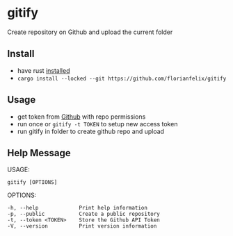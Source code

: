 # gitify
Create repository on Github and upload the current folder
## Install
- have rust <a href="https://www.rust-lang.org/tools/install">installed</a>
- `cargo install --locked --git https://github.com/florianfelix/gitify`

## Usage
- get token from <a href="https://github.com/settings/tokens">Github</a> with repo permissions
- run once or `gitify -t TOKEN` to setup new access token
- run gitify in folder to create github repo and upload

## Help Message
USAGE:

    gitify [OPTIONS]

OPTIONS:

    -h, --help             Print help information
    -p, --public           Create a public repository
    -t, --token <TOKEN>    Store the Github API Token
    -V, --version          Print version information
